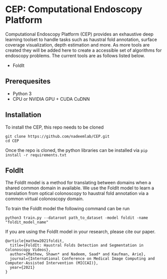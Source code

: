 # CEP: Computational Endoscopy Platform

Computational Endoscopy Platform (CEP) provides an exhaustive deep learning toolset to handle tasks such as haustral fold annotation, surface coverage visualization, depth estimation and more. As more tools are created they will be added here to create a accessible set of algorithms for endoscopy problems. The current tools are as follows listed below.

- FoldIt

## Prerequesites
- Python 3
- CPU or NVIDIA GPU + CUDA CuDNN

## Installation
To install the CEP, this repo needs to be cloned
```
git clone https://github.com/nadeemlab/CEP.git
cd CEP
```

Once the repo is cloned, the python libraries can be installed via ``` pip install -r requirements.txt ```



## FoldIt

The FoldIt model is a method for translating between domains when a shared common domain in available. We use the FoldIt model to learn a translation from optical colonoscopy to haustral fold annotation via a common virtual colonoscopy domain.

To train the FoldIt model the following command can be run

```
python3 train.py --dataroot path_to_dataset -model foldit -name "foldit_model_name" 

```

If you are using the FoldIt model in your research, please cite our paper.


```
@article{mathew2021foldit,
  title={FoldIt: Haustral Folds Detection and Segmentation in Colonoscopy Videos},
  author={Mathew, Shawn* and Nadeem, Saad* and Kaufman, Arie},
  journal={International Conference on Medical Image Computing and Computer-Assisted Intervention (MICCAI)},
  year={2021}
}
```


<!--
@article{mathew2021visualizing,
  title={Visualizing Missing Surfaces In Colonoscopy Videos using Shared Latent Space Representations},
  author={Mathew, Shawn* and Nadeem, Saad* and Kaufman, Arie},
  journal={International Symposium on Biomedical Imaging (ISBI)},
  year={2021}
}

@inproceedings{mathew2020augmenting,
  title={Augmenting Colonoscopy using Extended and Directional CycleGAN for Lossy Image Translation},
  author={Mathew, Shawn* and Nadeem, Saad* and Kumari, Sruti and Kaufman, Arie},
  booktitle={Proceedings of the IEEE/CVF Conference on Computer Vision and Pattern Recognition},
  pages={4696--4705},
  year={2020}
}
```
-->
